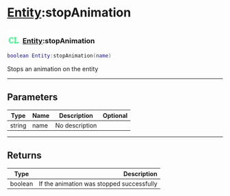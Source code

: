 # [Entity](../entity/README.md):stopAnimation

### <img src="../../.gitbook/assets/client.png" width="32" height="32" /> [Entity](../entity/README.md):stopAnimation

```lua
boolean Entity:stopAnimation(name)
```

Stops an animation on the entity<br>

-----------------
## Parameters

| Type   | Name | Description | Optional |
| ------ | ---- | ----------- | -------: |
| string | name | No description |   |

-----------------
## Returns

| Type   | Description |
| ------ | ----------: |
| boolean | If the animation was stopped successfully |
